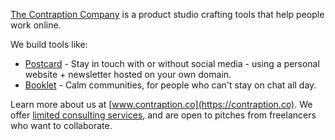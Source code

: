 [The Contraption Company](https://contraption.co) is a product studio crafting tools that help people work online.

We build tools like:

* [Postcard](https://postcard.page) - Stay in touch with or without social media - using a personal website + newsletter hosted on your own domain. 
* [Booklet](https://www.booklet.community) - Calm communities, for people who can't stay on chat all day. 

Learn more about us at [www.contraption.co](https://contraption.co). We offer [limited consulting services](https://www.contraption.co/consulting), and are open to pitches from freelancers who want to collaborate.
